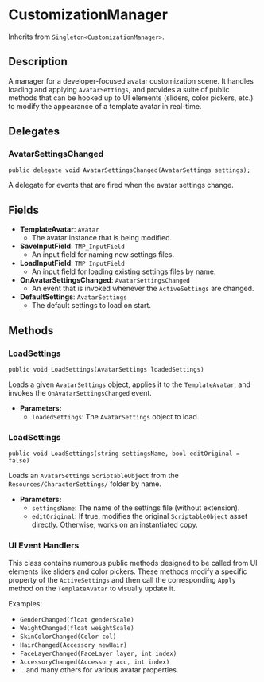 # CustomizationManager

Inherits from `Singleton<CustomizationManager>`.

## Description

A manager for a developer-focused avatar customization scene. It handles loading and applying `AvatarSettings`, and provides a suite of public methods that can be hooked up to UI elements (sliders, color pickers, etc.) to modify the appearance of a template avatar in real-time.

## Delegates

### AvatarSettingsChanged
`public delegate void AvatarSettingsChanged(AvatarSettings settings);`

A delegate for events that are fired when the avatar settings change.

## Fields

-   **TemplateAvatar**: `Avatar`
    -   The avatar instance that is being modified.
-   **SaveInputField**: `TMP_InputField`
    -   An input field for naming new settings files.
-   **LoadInputField**: `TMP_InputField`
    -   An input field for loading existing settings files by name.
-   **OnAvatarSettingsChanged**: `AvatarSettingsChanged`
    -   An event that is invoked whenever the `ActiveSettings` are changed.
-   **DefaultSettings**: `AvatarSettings`
    -   The default settings to load on start.

## Methods

### LoadSettings
`public void LoadSettings(AvatarSettings loadedSettings)`

Loads a given `AvatarSettings` object, applies it to the `TemplateAvatar`, and invokes the `OnAvatarSettingsChanged` event.

-   **Parameters:**
    -   `loadedSettings`: The `AvatarSettings` object to load.

### LoadSettings
`public void LoadSettings(string settingsName, bool editOriginal = false)`

Loads an `AvatarSettings` `ScriptableObject` from the `Resources/CharacterSettings/` folder by name.

-   **Parameters:**
    -   `settingsName`: The name of the settings file (without extension).
    -   `editOriginal`: If true, modifies the original `ScriptableObject` asset directly. Otherwise, works on an instantiated copy.

### UI Event Handlers
This class contains numerous public methods designed to be called from UI elements like sliders and color pickers. These methods modify a specific property of the `ActiveSettings` and then call the corresponding `Apply` method on the `TemplateAvatar` to visually update it.

Examples:
-   `GenderChanged(float genderScale)`
-   `WeightChanged(float weightScale)`
-   `SkinColorChanged(Color col)`
-   `HairChanged(Accessory newHair)`
-   `FaceLayerChanged(FaceLayer layer, int index)`
-   `AccessoryChanged(Accessory acc, int index)`
-   ...and many others for various avatar properties.

